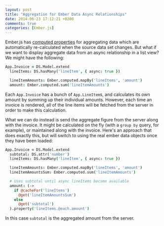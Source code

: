 ```yaml
---
layout: post
title: "Aggregation for Ember Data Async Relationships"
date: 2014-06-23 17:12:21 +0200
comments: true
categories: [Ember.js]
---
```


Ember.js has [computed properties](http://emberjs.com/guides/object-model/computed-properties-and-aggregate-data/) for aggregating data which are automatically re-calculated when the source data set changes. But what if we want to display aggregate data from an async relationship in a list view? We might have the following:

``` coffeescript app/assets/javascripts/models/invoice.js.coffee
App.Invoice = DS.Model.extend
  lineItems: DS.hasMany('lineItem', { async: true })

  lineItemAmounts: Ember.computed.mapBy('lineItems', 'amount')
  amount: Ember.computed.sum('lineItemAmounts')
```

Each `App.Invoice` has a bunch of `App.LineItem`s, and calculates its own amount by summing up their individual amounts. However, each time an invoice is rendered, all of the line items will be fetched from the server in order to make this calculation.

What we can do instead is send the aggregate figure from the server along with the invoice. It might be calculated on the fly (with a `group by` query, for example), or maintained along with the invoice. Here's an approach that does exactly this, but will switch to using the real ember data objects once they have been loaded:

``` coffeescript app/assets/javascripts/models/invoice.js.coffee
App.Invoice = DS.Model.extend
  subtotal: DS.attr('number')
  lineItems: DS.hasMany('lineItem', { async: true })

  lineItemAmounts: Ember.computed.mapBy('lineItems', 'amount')
  lineItemAmountsSum: Ember.computed.sum('lineItemAmounts')

  # Uses subtotal until async lineItems become available
  amount: (->
    if @cacheFor('lineItems')
      @get('lineItemAmountsSum')
    else
      @get('subtotal')
  ).property('lineItems.@each.amount')
```

In this case `subtotal` is the aggregated amount from the server.